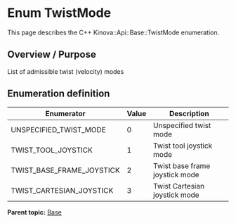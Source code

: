 # Enum TwistMode

This page describes the C++ Kinova::Api::Base::TwistMode enumeration.

## Overview / Purpose

List of admissible twist \(velocity\) modes

## Enumeration definition

|Enumerator|Value|Description|
|----------|-----|-----------|
|UNSPECIFIED\_TWIST\_MODE|0|Unspecified twist mode|
|TWIST\_TOOL\_JOYSTICK|1|Twist tool joystick mode|
|TWIST\_BASE\_FRAME\_JOYSTICK|2|Twist base frame joystick mode|
|TWIST\_CARTESIAN\_JOYSTICK|3|Twist Cartesian joystick mode|

**Parent topic:** [Base](../references/summary_Base.md)

